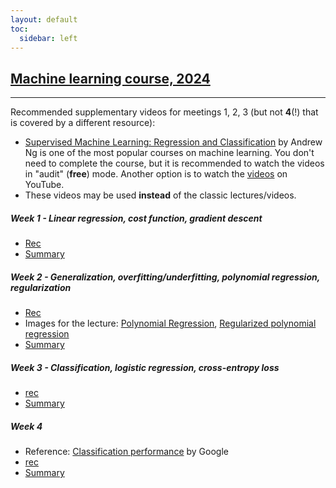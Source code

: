```yaml
---
layout: default
toc:
  sidebar: left
---
```


## [Machine learning course, 2024](/suppl/ml/ml2024/)

---

Recommended supplementary videos for meetings 1, 2, 3 (but not **4**(!) that is covered by a different resource):
* [Supervised Machine Learning: Regression and Classification](https://www.coursera.org/learn/machine-learning) 
by Andrew Ng is one of the most popular courses on machine learning. 
You don't need to complete the course, but it is recommended to watch the videos in "audit" (**free**) mode.
Another option is to watch the [videos](https://www.youtube.com/playlist?list=PLkDaE6sCZn6FNC6YRfRQc_FbeQrF8BwGI) on YouTube.
* These videos may be used **instead** of the classic lectures/videos.

##### Week 1 - Linear regression, cost function, gradient descent
* [Rec](https://sce-ac-il.zoom.us/rec/share/wcRPtxFWaY0x8XSnQtAdNK_m8RsdIQDpxE-oH2ZH0HB4b0plgK6K--UlouY2btQQ.ZuqlmUP-DqmD6I9x?startTime=1717582372000)
* [Summary](/suppl/ml/Lec2024/Lec1.pdf)

##### Week 2 - Generalization, overfitting/underfitting, polynomial regression, regularization
* [Rec](https://sce-ac-il.zoom.us/rec/share/a8S-MG5UTEhVV9btFn8Tb8yZO2GMg2i0spbpPo6TQa5R0aeMINuYm4g0owHfJ5JT.9P66ocJ3HS69Ayyp?startTime=1718792786000)
* Images for the lecture: [Polynomial Regression](/suppl/ml/Lec2024/linear_fit_poly_w.jpeg "polynomial regression"),
    [Regularized polynomial regression](/suppl/ml/Lec2024/linear_fit_poly_reg.jpeg "Regularized polynomial regression")
* [Summary](/suppl/ml/Lec2024/Lec2.pdf)

##### Week 3 - Classification, logistic regression, cross-entropy loss
* [rec](https://sce-ac-il.zoom.us/rec/share/bfaeHpSTgf2bki3KKxHGJN3NIsgGPRKWEdSb4OOLofdwovrqW_xnTOvcvsbmadrx.N8aq5zGR2Vz6EAs3?startTime=1719396854000)
* [Summary](/suppl/ml/Lec2024/Lec3.pdf)

##### Week 4
* Reference: [Classification performance](https://developers.google.com/machine-learning/crash-course/classification) by Google
* [rec](https://sce-ac-il.zoom.us/rec/share/YyRDqLLxYhmuJItmzPlfj2LO2e0Iu474kXAhFYPUw-N3IZo3y5Ue8FvAaQYQEhMZ.kL5Y6qfpkcRXpeMn?startTime=1720001887000)
* [Summary](/suppl/ml/Lec2024/Lec4.pdf)